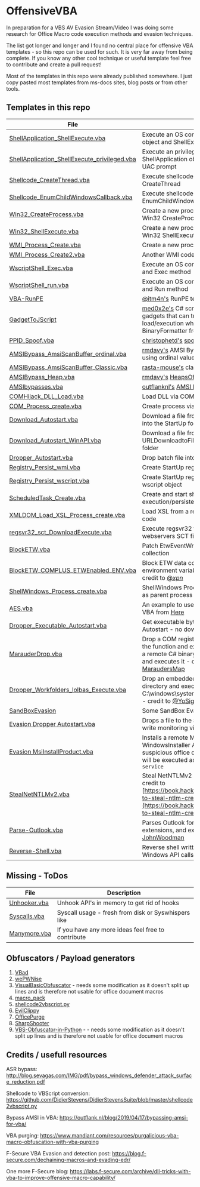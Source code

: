 # OffensiveVBA

In preparation for a VBS AV Evasion Stream/Video I was doing some research for Office Macro code execution methods and evasion techniques.

The list got longer and longer and I found no central place for offensive VBA templates - so this repo can be used for such. It is very far away from being complete. If you know any other cool technique or useful template feel free to contribute and create a pull request!

Most of the templates in this repo were already published somewhere. I just copy pasted most templates from ms-docs sites, blog posts or from other tools.

## Templates in this repo

| File | Description |
| ---  | --- |
| [ShellApplication_ShellExecute.vba](./src/ShellApplication_ShellExecute.vba) | Execute an OS command via ShellApplication object and ShellExecute method |
| [ShellApplication_ShellExecute_privileged.vba](./src/ShellApplication_ShellExecute_privileged.vba) | Execute an privileged OS command via ShellApplication object and ShellExecute method - UAC prompt |
| [Shellcode_CreateThread.vba](./src/Shellcode_CreateThread.vba) | Execute shellcode in the current process via Win32 CreateThread |
| [Shellcode_EnumChildWindowsCallback.vba](./src/Shellcode_EnumChildWindowsCallback.vba) | Execute shellcode in the current process via EnumChildWindows |
| [Win32_CreateProcess.vba](./src/Win32_CreateProcess.vba) | Create a new process for code execution via Win32 CreateProcess function |
| [Win32_ShellExecute.vba](./src/Win32_ShellExecute.vba) | Create a new process for code execution via Win32 ShellExecute function |
| [WMI_Process_Create.vba](./src/WMI_Process_Create.vba) | Create a new process via WMI for code execution |
| [WMI_Process_Create2.vba](./src/WMI_Process_Create2.vba) | Another WMI code execution example |
| [WscriptShell_Exec.vba](./src/WscriptShell_Exec.vba) | Execute an OS command via WscriptShell object and Exec method |
| [WscriptShell_run.vba](./src/WscriptShell_run.vba) | Execute an OS command via WscriptShell object and Run method |
| [VBA-RunPE](./src/VBA-RunPE/) | [@itm4n's](https://twitter.com/itm4n) RunPE technique in VBA |
| [GadgetToJScript](./src/GadgetToJScript/) | [med0x2e's](https://github.com/med0x2e) C# script for generating .NET serialized gadgets that can trigger .NET assembly load/execution when deserialized using BinaryFormatter from JS/VBS/VBA based scripts.  |
| [PPID_Spoof.vba](./src/PPID_Spoof.vba) | [christophetd's](https://github.com/christophetd)  [spoofing-office-macro](https://github.com/christophetd/spoofing-office-macro) copy |
| [AMSIBypass_AmsiScanBuffer_ordinal.vba](./src/AMSIBypass_AmsiScanBuffer_ordinal.vba) | [rmdavy's](https://github.com/rmdavy) AMSI Bypass to patch AmsiScanBuffer using ordinal values for a signature bypass |
| [AMSIBypass_AmsiScanBuffer_Classic.vba](./src/AMSIBypass_AmsiScanBuffer_Classic.vba) | [rasta-mouse's](https://github.com/rasta-mouse) classic AmsiScanBuffer patch |
| [AMSIBypass_Heap.vba](./src/AMSIBypass_Heap.vba) | [rmdavy's](https://github.com/rmdavy) [HeapsOfFun](https://github.com/rmdavy/HeapsOfFun) repo copy  |
| [AMSIbypasses.vba](./src/AMSIbypasses.vba) | [outflanknl's](https://github.com/outflanknl) [AMSI bypass blog](https://outflank.nl/blog/2019/04/17/bypassing-amsi-for-vba/) |
| [COMHijack_DLL_Load.vba](./src/COMHijack_DLL_Load.vba) | Load DLL via COM Hijacking |
| [COM_Process_create.vba](./src/COM_Process_create.vba) | Create process via COM object |
| [Download_Autostart.vba](./src/Download_Autostart.vba) | Download a file from a remote webserver and put it into the StartUp folder |
| [Download_Autostart_WinAPI.vba](./src/Download_Autostart_WinAPI.vba) | Download a file from a remote webserver via URLDownloadtoFileA and put it into the StartUp folder |
| [Dropper_Autostart.vba](./src/Dropper_Autostart.vba) | Drop batch file into the StartUp folder |
| [Registry_Persist_wmi.vba](./src/Registry_Persist_wmi.vba) | Create StartUp registry key for persistence via WMI |
| [Registry_Persist_wscript.vba](./src/Registry_Persist_wscript.vba) | Create StartUp registry key for persistence via wscript object |
| [ScheduledTask_Create.vba](./src/ScheduledTask_Create.vba) | Create and start sheduled task for code execution/persistence |
| [XMLDOM_Load_XSL_Process_create.vba](./src/XMLDOM_Load_XSL_Process_create.vba) | Load XSL from a remote webserver to execute code |
| [regsvr32_sct_DownloadExecute.vba](./src/regsvr32_sct_DownloadExecute.vba) | Execute regsvr32 to download a remote webservers SCT file for code execution |
| [BlockETW.vba](./src/BlockETW.vba) | Patch EtwEventWrite in ntdll.dll to block ETW data collection |
| [BlockETW_COMPLUS_ETWEnabled_ENV.vba](./src/BlockETW_COMPLUS_ETWEnabled_ENV.vba) | Block ETW data collection by setting the environment variable COMPLUS_ETWEnabled to 0, credit to [@_xpn_](https://twitter.com/_xpn_) |
| [ShellWindows_Process_create.vba](./src/ShellWindows_Process_create.vba) | ShellWindows Process create to get explorer.exe as parent process |
| [AES.vba](./src/AES.vba) | An example to use AES encryption/decryption in VBA from [Here](https://github.com/susam/aes.vbs/blob/a0cb5f9ffbd90b435622f5cfdb84264e1a319bf2/aes.vbs) |
| [Dropper_Executable_Autostart.vba](./src/Dropper_Executable_Autostart.vba) | Get executable bytes from VBA and drop into Autostart - no download in this case |
| [MarauderDrop.vba](./src/MarauderDrop.vba) | Drop a COM registered .NET DLL into temp, import the function and execute code - in this case loads a remote C# binary from a webserver to memory and executes it - credit to [@Jean_Maes_1994](https://twitter.com/Jean_Maes_1994) for [MaraudersMap](https://github.com/NVISOsecurity/blogposts/tree/master/MaraudersMap) |
| [Dropper_Workfolders_lolbas_Execute.vba](./src/Dropper_Workfolders_lolbas_Execute.vba) | Drop an embedded executable into the TEMP directory and execute it using C:\windows\system32\Workfolders.exe as LOLBAS - credit to [@YoSignals](https://www.ctus.io/2021/04/12/exploading/) |
| [SandBoxEvasion](./src/SandBoxEvasion/) | Some SandBox Evasion templates |
| [Evasion Dropper Autostart.vba](./src/Evasion_Dropper_Autostart.vba)| Drops a file to the Startup directory bypassing file write monitoring via renamed folder operation|
|[Evasion MsiInstallProduct.vba](./src/Evasion%20MsiInstallProduct.vba)| Installs a remote MSI package using WindowsInstaller ActiveXObject avoiding spawning suspicious office child process, the msi installation will be executed as a child of the `MSIEXEC /V service`|
|[StealNetNTLMv2.vba](./src/StealNetNTLMv2.vba)| Steal NetNTLMv2 Hash via share connection - credit to [https://book.hacktricks.xyz/windows/ntlm/places-to-steal-ntlm-creds](https://book.hacktricks.xyz/windows/ntlm/places-to-steal-ntlm-creds)|
|[Parse-Outlook.vba](./src/Parse-Outlook.vba)| Parses Outlook for sensitive keywords and file extensions, and exfils them via email - credit to [JohnWoodman](https://github.com/JohnWoodman/VBA-Macro-Projects)|
|[Reverse-Shell.vba](./src/Reverse-Shell.vba)| Reverse shell written entirely in VBA using Windows API calls - credit to [JohnWoodman](https://github.com/JohnWoodman/VBA-Macro-Projects)|



## Missing - ToDos
| File | Description |
| ---  | --- |
| [Unhooker.vba](./src/Unhooker.vba) | Unhook API's in memory to get rid of hooks |
| [Syscalls.vba](./src/Syscalls.vba) | Syscall usage - fresh from disk or Syswhispers like |
| [Manymore.vba](./src/Manymore.vba) | If you have any more ideas feel free to contribute |


## Obfuscators / Payload generators

1) [VBad](https://github.com/Pepitoh/VBad)
2) [wePWNise](https://github.com/FSecureLABS/wePWNise)
3) [VisualBasicObfuscator](https://github.com/mgeeky/VisualBasicObfuscator/tree/master) - needs some modification as it doesn't split up lines and is therefore not usable for office document macros
4) [macro_pack](https://github.com/sevagas/macro_pack)
5) [shellcode2vbscript.py](https://github.com/DidierStevens/DidierStevensSuite/blob/master/shellcode2vbscript.py)
6) [EvilClippy](https://github.com/outflanknl/EvilClippy)
7) [OfficePurge](https://github.com/mandiant/OfficePurge)
8) [SharpShooter](https://github.com/mdsecactivebreach/SharpShooter)
9) [VBS-Obfuscator-in-Python](https://github.com/kkar/VBS-Obfuscator-in-Python) - - needs some modification as it doesn't split up lines and is therefore not usable for office document macros

## Credits / usefull resources

ASR bypass:
http://blog.sevagas.com/IMG/pdf/bypass_windows_defender_attack_surface_reduction.pdf

Shellcode to VBScript conversion:
https://github.com/DidierStevens/DidierStevensSuite/blob/master/shellcode2vbscript.py

Bypass AMSI in VBA:
https://outflank.nl/blog/2019/04/17/bypassing-amsi-for-vba/

VBA purging:
https://www.mandiant.com/resources/purgalicious-vba-macro-obfuscation-with-vba-purging

F-Secure VBA Evasion and detection post:
https://blog.f-secure.com/dechaining-macros-and-evading-edr/

One more F-Secure blog:
https://labs.f-secure.com/archive/dll-tricks-with-vba-to-improve-offensive-macro-capability/
